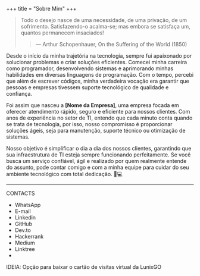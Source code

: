 +++
title = "Sobre Mim"
+++

> Todo o desejo nasce de uma necessidade, de uma privação, de um sofrimento. Satisfazendo-o
acalma-se; mas embora se satisfaça um, quantos permanecem insaciados!
>
> > — Arthur Schopenhauer, On the Suffering of the World (1850)



Desde o início da minha trajetória na tecnologia, sempre fui apaixonado por solucionar problemas e criar soluções eficientes. Comecei minha carreira como programador, desenvolvendo sistemas e aprimorando minhas habilidades em diversas linguagens de programação. Com o tempo, percebi que além de escrever códigos, minha verdadeira vocação era garantir que pessoas e empresas tivessem suporte tecnológico de qualidade e confiança.  

Foi assim que nasceu a **[Nome da Empresa]**, uma empresa focada em oferecer atendimento rápido, seguro e eficiente para nossos clientes. Com anos de experiência no setor de TI, entendo que cada minuto conta quando se trata de tecnologia, por isso, nosso compromisso é proporcionar soluções ágeis, seja para manutenção, suporte técnico ou otimização de sistemas.  

Nosso objetivo é simplificar o dia a dia dos nossos clientes, garantindo que sua infraestrutura de TI esteja sempre funcionando perfeitamente. Se você busca um serviço confiável, ágil e realizado por quem realmente entende do assunto, pode contar comigo e com a minha equipe para cuidar do seu ambiente tecnológico com total dedicação. 🚀💻

------------------------------------------------------------------------------------

CONTACTS
- WhatsApp
- E-mail
- Linkedin
- GitHub
- Dev.to
- Hackerrank
- Medium
- Linktree
-  

IDEIA: Opção para baixar o cartão de visitas virtual da LunixGO
